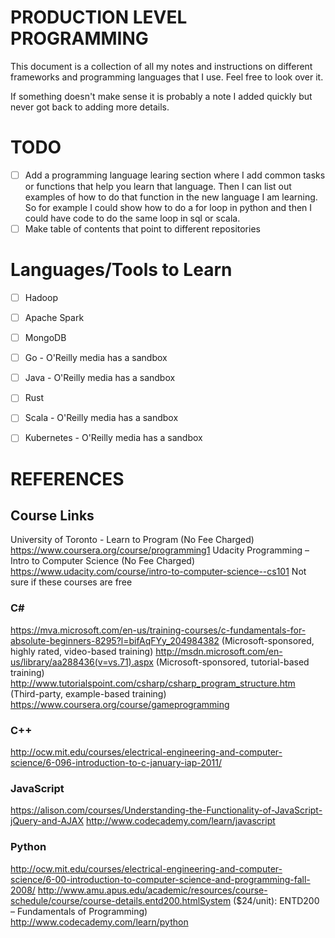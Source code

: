 # PRODUCTION LEVEL PROGRAMMING


This document is a collection of all my  notes and instructions on different
frameworks and programming languages that I use. Feel free to look over it.

If something doesn't make sense it is probably a note I added quickly but never
got back to adding more details.

# TODO
- [ ] Add a programming language learing section where I add common tasks or
      functions that help you learn that language. Then I can list out
      examples of how to do that function in the new language I am learning.
      So for example I could show how to do a for loop in python and then I
      could have code to do the same loop in sql or scala.
- [ ] Make table of contents that point to different repositories

# Languages/Tools to Learn
- [ ] Hadoop
- [ ] Apache Spark
- [ ] MongoDB
- [ ] Go - O'Reilly media has a sandbox
- [ ] Java - O'Reilly media has a sandbox
- [ ] Rust
- [ ] Scala - O'Reilly media has a sandbox
- [ ] Kubernetes - O'Reilly media has a sandbox
 

# REFERENCES


## Course Links
University of Toronto - Learn to Program (No Fee Charged) https://www.coursera.org/course/programming1
Udacity Programming – Intro to Computer Science (No Fee Charged) https://www.udacity.com/course/intro-to-computer-science--cs101
Not sure if these courses are free

### C#
https://mva.microsoft.com/en-us/training-courses/c-fundamentals-for-absolute-beginners-8295?l=bifAqFYy_204984382 (Microsoft-sponsored, highly rated, video-based training)
http://msdn.microsoft.com/en-us/library/aa288436(v=vs.71).aspx (Microsoft-sponsored, tutorial-based training)
http://www.tutorialspoint.com/csharp/csharp_program_structure.htm (Third-party, example-based training)
https://www.coursera.org/course/gameprogramming
### C++
http://ocw.mit.edu/courses/electrical-engineering-and-computer-science/6-096-introduction-to-c-january-iap-2011/
### JavaScript
https://alison.com/courses/Understanding-the-Functionality-of-JavaScript-jQuery-and-AJAX
http://www.codecademy.com/learn/javascript
### Python
http://ocw.mit.edu/courses/electrical-engineering-and-computer-science/6-00-introduction-to-computer-science-and-programming-fall-2008/
http://www.amu.apus.edu/academic/resources/course-schedule/course/course-details.entd200.htmlSystem ($24/unit): ENTD200 – Fundamentals of Programming)
http://www.codecademy.com/learn/python


